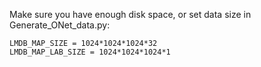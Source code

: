 Make sure you have enough disk space, or set data size in Generate_ONet_data.py:
```
LMDB_MAP_SIZE = 1024*1024*1024*32
LMDB_MAP_LAB_SIZE = 1024*1024*1024*1
```
